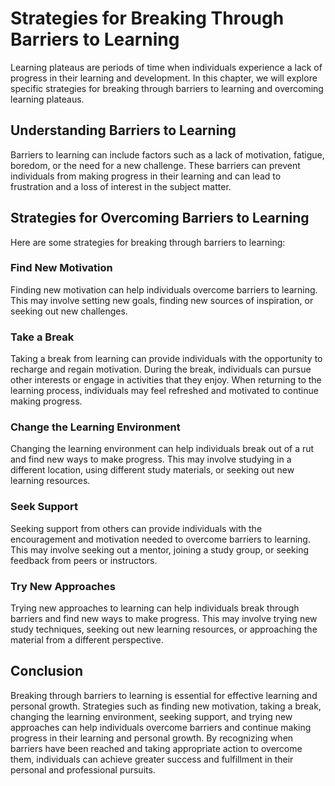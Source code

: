Strategies for Breaking Through Barriers to Learning
=============================================================================================

Learning plateaus are periods of time when individuals experience a lack of progress in their learning and development. In this chapter, we will explore specific strategies for breaking through barriers to learning and overcoming learning plateaus.

Understanding Barriers to Learning
----------------------------------

Barriers to learning can include factors such as a lack of motivation, fatigue, boredom, or the need for a new challenge. These barriers can prevent individuals from making progress in their learning and can lead to frustration and a loss of interest in the subject matter.

Strategies for Overcoming Barriers to Learning
----------------------------------------------

Here are some strategies for breaking through barriers to learning:

### Find New Motivation

Finding new motivation can help individuals overcome barriers to learning. This may involve setting new goals, finding new sources of inspiration, or seeking out new challenges.

### Take a Break

Taking a break from learning can provide individuals with the opportunity to recharge and regain motivation. During the break, individuals can pursue other interests or engage in activities that they enjoy. When returning to the learning process, individuals may feel refreshed and motivated to continue making progress.

### Change the Learning Environment

Changing the learning environment can help individuals break out of a rut and find new ways to make progress. This may involve studying in a different location, using different study materials, or seeking out new learning resources.

### Seek Support

Seeking support from others can provide individuals with the encouragement and motivation needed to overcome barriers to learning. This may involve seeking out a mentor, joining a study group, or seeking feedback from peers or instructors.

### Try New Approaches

Trying new approaches to learning can help individuals break through barriers and find new ways to make progress. This may involve trying new study techniques, seeking out new learning resources, or approaching the material from a different perspective.

Conclusion
----------

Breaking through barriers to learning is essential for effective learning and personal growth. Strategies such as finding new motivation, taking a break, changing the learning environment, seeking support, and trying new approaches can help individuals overcome barriers and continue making progress in their learning and personal growth. By recognizing when barriers have been reached and taking appropriate action to overcome them, individuals can achieve greater success and fulfillment in their personal and professional pursuits.
